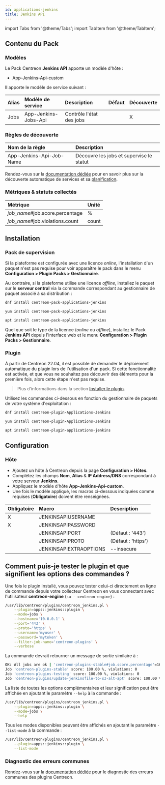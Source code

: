 ```yaml
---
id: applications-jenkins
title: Jenkins API
---
```

import Tabs from '@theme/Tabs';
import TabItem from '@theme/TabItem';

## Contenu du Pack

### Modèles

Le Pack Centreon **Jenkins API** apporte un modèle d'hôte :

* App-Jenkins-Api-custom

Il apporte le modèle de service suivant :

| Alias | Modèle de service    | Description              | Défaut | Découverte |
|:------|:---------------------|:-------------------------|:-------|:-----------|
| Jobs  | App-Jenkins-Jobs-Api | Contrôle l'état des jobs |        | X          |

### Règles de découverte

| Nom de la règle          | Description                              |
|:-------------------------|:-----------------------------------------|
| App-Jenkins-Api-Job-Name | Découvre les jobs et supervise le statut |

Rendez-vous sur la [documentation dédiée](/docs/monitoring/discovery/services-discovery)
pour en savoir plus sur la découverte automatique de services et sa [planification](/docs/monitoring/discovery/services-discovery/#règles-de-découverte).

### Métriques & statuts collectés

<Tabs groupId="sync">
<TabItem value="Jobs" label="Jobs">

| Métrique                        | Unité |
|:--------------------------------|:------|
| *job_name*#job.score.percentage | %     |
| *job_name*#job.violations.count | count |

</TabItem>
</Tabs>

## Installation

### Pack de supervision

Si la plateforme est configurée avec une licence *online*, l'installation d'un paquet
n'est pas requise pour voir apparaître le pack dans le menu **Configuration > Plugin Packs > Gestionnaire**.

Au contraire, si la plateforme utilise une licence *offline*, installez le paquet
sur le **serveur central** via la commande correspondant au gestionnaire de paquet
associé à sa distribution :

<Tabs groupId="sync">
<TabItem value="Alma / RHEL / Oracle Linux 8" label="Alma / RHEL / Oracle Linux 8">

```bash
dnf install centreon-pack-applications-jenkins
```

</TabItem>
<TabItem value="CentOS 7" label="CentOS 7">

```bash
yum install centreon-pack-applications-jenkins
```

</TabItem>
<TabItem value="Debian 11" label="Debian 11">

```bash
apt install centreon-pack-applications-jenkins
```

</TabItem>
</Tabs>

Quel que soit le type de la licence (*online* ou *offline*), installez le Pack **Jenkins API**
depuis l'interface web et le menu **Configuration > Plugin Packs > Gestionnaire**.

### Plugin

À partir de Centreon 22.04, il est possible de demander le déploiement automatique
du plugin lors de l'utilisation d'un pack. Si cette fonctionnalité est activée, et
que vous ne souhaitez pas découvrir des éléments pour la première fois, alors cette
étape n'est pas requise.

> Plus d'informations dans la section [Installer le plugin](/docs/monitoring/pluginpacks/#installer-le-plugin).

Utilisez les commandes ci-dessous en fonction du gestionnaire de paquets de votre système d'exploitation :

<Tabs groupId="sync">
<TabItem value="Alma / RHEL / Oracle Linux 8" label="Alma / RHEL / Oracle Linux 8">

```bash
dnf install centreon-plugin-Applications-Jenkins
```

</TabItem>
<TabItem value="CentOS 7" label="CentOS 7">

```bash
yum install centreon-plugin-Applications-Jenkins
```

</TabItem>
<TabItem value="Debian 11" label="Debian 11">

```bash
apt install centreon-plugin-applications-jenkins
```

</TabItem>
</Tabs>

## Configuration

### Hôte

* Ajoutez un hôte à Centreon depuis la page **Configuration > Hôtes**.
* Complétez les champs **Nom**, **Alias** & **IP Address/DNS** correspondant à votre serveur **Jenkins**.
* Appliquez le modèle d'hôte **App-Jenkins-Api-custom**.
* Une fois le modèle appliqué, les macros ci-dessous indiquées comme requises (**Obligatoire**) doivent être renseignées.

| Obligatoire | Macro                  | Description        |
|:------------|:-----------------------|:-------------------|
| X           | JENKINSAPIUSERNAME     |                    |
| X           | JENKINSAPIPASSWORD     |                    |
|             | JENKINSAPIPORT         | (Défaut : '443')   |
|             | JENKINSAPIPROTO        | (Défaut : 'https') |
|             | JENKINSAPIEXTRAOPTIONS | --insecure         |

## Comment puis-je tester le plugin et que signifient les options des commandes ?

Une fois le plugin installé, vous pouvez tester celui-ci directement en ligne
de commande depuis votre collecteur Centreon en vous connectant avec
l'utilisateur **centreon-engine** (`su - centreon-engine`) :

```bash
/usr/lib/centreon/plugins/centreon_jenkins.pl \
    --plugin=apps::jenkins::plugin \
    --mode=jobs \
    --hostname='10.0.0.1' \
    --port='443' \
    --proto='https' \
    --username='myuser' \
    --password='mytoken' \
    --filter-job-name='centreon-plugins' \
    --verbose
```

La commande devrait retourner un message de sortie similaire à :

```bash
OK: All jobs are ok | 'centreon-plugins-stable#job.score.percentage'=100.00%;;;0;100 'centreon-plugins-stable#job.violations.count'=0;;;0; 'centreon-plugins-testing#job.score.percentage'=100.00%;;;0;100 'centreon-plugins-testing#job.violations.count'=0;;;0; 'centreon-plugins/update-jenkinsfile-to-s3-alt-apt#job.score.percentage'=100.00%;;;0;100 'centreon-plugins/update-jenkinsfile-to-s3-alt-apt#job.violations.count'=0;;;0;
Job 'centreon-plugins-stable' score: 100.00 %, violations: 0
Job 'centreon-plugins-testing' score: 100.00 %, violations: 0
Job 'centreon-plugins/update-jenkinsfile-to-s3-alt-apt' score: 100.00 %, violations: 0
```

La liste de toutes les options complémentaires et leur signification peut être
affichée en ajoutant le paramètre `--help` à la commande :

```bash
/usr/lib/centreon/plugins/centreon_jenkins.pl \
    --plugin=apps::jenkins::plugin \
    --mode=jobs \
    --help
```

Tous les modes disponibles peuvent être affichés en ajoutant le paramètre
`--list-mode` à la commande :

```bash
/usr/lib/centreon/plugins/centreon_jenkins.pl \
    --plugin=apps::jenkins::plugin \
    --list-mode
```

### Diagnostic des erreurs communes

Rendez-vous sur la [documentation dédiée](../getting-started/how-to-guides/troubleshooting-plugins.md)
pour le diagnostic des erreurs communes des plugins Centreon.

